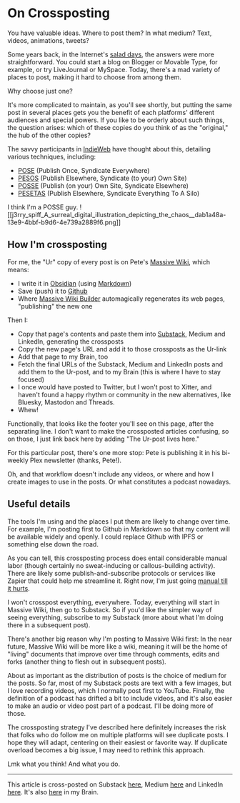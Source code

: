 # On Crossposting

You have valuable ideas. Where to post them? In what medium? Text, videos, animations, tweets? 

Some years back, in the Internet's [salad days](https://en.wikipedia.org/wiki/Salad_days), the answers were more straightforward. You could start a blog on Blogger or Movable Type, for example, or try LiveJournal or MySpace. Today, there's a mad variety of places to post, making it hard to choose from among them. 

Why choose just one? 

It's more complicated to maintain, as you'll see shortly, but putting the same post in several places gets you the benefit of each platforms' different audiences and special powers. If you like to be orderly about such things, the question arises: which of these copies do you think of as the "original," the hub of the other copies? 

The savvy participants in [IndieWeb](https://indieweb.org/) have thought about this, detailing various techniques, including: 

- [POSE](https://indieweb.org/POSE) (Publish Once, Syndicate Everywhere) 
- [PESOS](https://indieweb.org/PESOS) (Publish Elsewhere, Syndicate (to your) Own Site) 
- [POSSE](https://indieweb.org/POSSE) (Publish (on your) Own Site, Syndicate Elsewhere) 
- [PESETAS](https://indieweb.org/PESETAS) (Publish Elsewhere, Syndicate Everything To A Silo) 

I think I'm a POSSE guy. ![[j3rry_spiff_A_surreal_digital_illustration_depicting_the_chaos__dab1a48a-13e9-4bbf-b9d6-4e739a2889f6.png]]
## How I'm crossposting

For me, the "Ur" copy of every post is on Pete's [Massive Wiki](https://massive.wiki/), which means: 

- I write it in [Obsidian](https://obsidian.md/) (using [Markdown](http://en.wikipedia.org/wiki/Markdown))
- Save (push) it to [Github](http://en.wikipedia.org/wiki/GitHub) 
- Where [Massive Wiki Builder](https://massive.wiki/massive_wiki_builder) automagically regenerates its web pages, "publishing" the new one 

Then I: 

- Copy that page's contents and paste them into [Substack](https://rethinkconstraints.substack.com/), Medium and LinkedIn, generating the crossposts 
- Copy the new page's URL and add it to those crossposts as the Ur-link 
- Add that page to my Brain, too 
- Fetch the final URLs of the Substack, Medium and LinkedIn posts and add them to the Ur-post, and to my Brain (this is where I have to stay focused) 
- I once would have posted to Twitter, but I won't post to Xitter, and haven't found a happy rhythm or community in the new alternatives, like Bluesky, Mastodon and Threads. 
- Whew! 

Functionally, that looks like the footer you'll see on this page, after the separating line. I don't want to make the crossposted articles confusing, so on those, I just link back here by adding "The Ur-post lives here."

For this particular post, there's one more stop: Pete is publishing it in his bi-weekly Plex newsletter (thanks, Pete!).

Oh, and that workflow doesn't include any videos, or where and how I create images to use in the posts. Or what constitutes a podcast nowadays. 

## Useful details

The tools I'm using and the places I put them are likely to change over time. For example, I'm posting first to Github in Markdown so that my content will be available widely and openly. I could replace Github with IPFS or something else down the road. 

As you can tell, this crossposting process does entail considerable manual labor (though certainly no sweat-inducing or callous-building activity). There are likely some publish-and-subscribe protocols or services like Zapier that could help me streamline it. Right now, I'm just going [manual till it hurts](https://indieweb.org/manual_until_it_hurts). 

I won't crosspost everything, everywhere. Today, everything will start in Massive Wiki, then go to Substack. So if you'd like the simpler way of seeing everything, subscribe to my Substack (more about what I'm doing there in a subsequent post). 

There's another big reason why I'm posting to Massive Wiki first: In the near future, Massive Wiki will be more like a wiki, meaning it will be the home of "living" documents that improve over time through comments, edits and forks (another thing to flesh out in subsequent posts). 

About as important as the distribution of posts is the choice of medium for the posts. So far, most of my Substack posts are text with a few images, but I love recording videos, which I normally post first to YouTube. Finally, the definition of a podcast has drifted a bit to include videos, and it's also easier to make an audio or video post part of a podcast. I'll be doing more of those. 

The crossposting strategy I've described here definitely increases the risk that folks who do follow me on multiple platforms will see duplicate posts. I hope they will adapt, centering on their easiest or favorite way. If duplicate overload becomes a big issue, I may need to rethink this approach. 

Lmk what you think! And what you do. 

--- 
This article is cross-posted on Substack [here](), Medium [here]() and LinkedIn [here](). It's also [here]() in my Brain. 